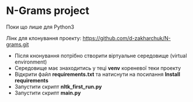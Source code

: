 # N-Grams project

Поки що лише для Python3

Лінк для клонування проекту:
https://github.com/d-zakharchuk/N-grams.git
* Після кнонування потрібно створити віртуальне середовище (virtual environment)
* Середовище має знаходитись у теці **venv** кореневої теки проекту
* Відкрити файл **requirements.txt** та натиснути на посилання **Install requirements**
* Запустити скрипт **nltk_first_run.py**
* Запустити скрипт **main.py**
